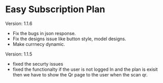 # Easy Subscription Plan

Version: 1.1.6
* Fix the bugs in json response.
* Fix the designs issue like button style, model designs.
* Make currnecy dynamic.

Version: 1.1.5
* fixed the securty issues
* fixed the functionalty if the user is not logged In and the plan is exisit then we have to show the Qr page to the user when the scan qr.


